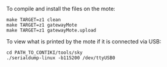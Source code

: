 

To compile and install the files on the mote:

	make TARGET=z1 clean
	make TARGET=z1 gatewayMote
	make TARGET=z1 gatewayMote.upload

To view what is printed by the mote if it is connected via USB:

	cd PATH_TO_CONTIKI/tools/sky
	./serialdump-linux -b115200 /dev/ttyUSB0
